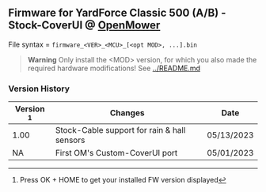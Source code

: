## Firmware for YardForce Classic 500 (A/B) - **Stock**-CoverUI @ [OpenMower](https://github.com/ClemensElflein/OpenMower)

File syntax = `firmware_<VER>_<MCU>_[<opt MOD>, ...].bin`

> **Warning**
> Only install the \<MOD> version, for which you also made the required hardware modifications!
> See [../README.md](../README.md#hardware-modification-rain-sensor-optional>)


### Version History

| Version [^1] | Changes | Date |
| ------- | ------- | ---- |
| 1.00    | Stock-Cable support for rain & hall sensors | 05/13/2023
|  NA       | First OM's Custom-CoverUI port | 05/01/2023

[^1]: Press OK + HOME to get your installed FW version displayed

